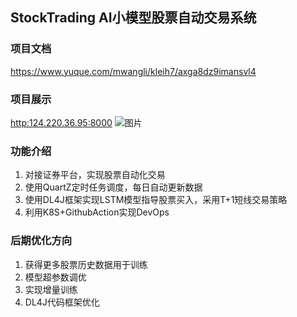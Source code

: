 ## StockTrading AI小模型股票自动交易系统

### 项目文档 
https://www.yuque.com/mwangli/kleih7/axga8dz9imansvl4
### 项目展示
[http:124.220.36.95:8000](http:124.220.36.95:8000)
![图片](https://cdn.nlark.com/yuque/0/2024/jpeg/410925/1712554594862-e1ca43e6-2e26-41d7-b5c0-70f4ab7b4dca.jpeg?x-oss-process=image%2Fformat%2Cwebp)

### 功能介绍

1. 对接证券平台，实现股票自动化交易
2. 使用QuartZ定时任务调度，每日自动更新数据
3. 使用DL4J框架实现LSTM模型指导股票买入，采用T+1短线交易策略
4. 利用K8S+GithubAction实现DevOps

### 后期优化方向
1. 获得更多股票历史数据用于训练
2. 模型超参数调优
3. 实现增量训练
4. DL4J代码框架优化
